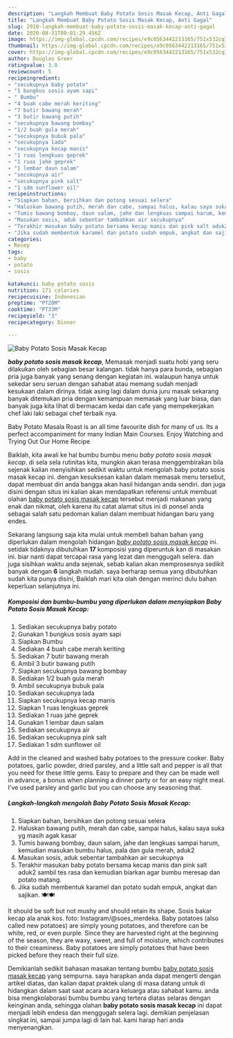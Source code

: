 ```yaml
---
description: "Langkah Membuat Baby Potato Sosis Masak Kecap, Anti Gagal"
title: "Langkah Membuat Baby Potato Sosis Masak Kecap, Anti Gagal"
slug: 2918-langkah-membuat-baby-potato-sosis-masak-kecap-anti-gagal
date: 2020-08-31T00:01:29.456Z
image: https://img-global.cpcdn.com/recipes/e9c0563442213165/751x532cq70/baby-potato-sosis-masak-kecap-foto-resep-utama.jpg
thumbnail: https://img-global.cpcdn.com/recipes/e9c0563442213165/751x532cq70/baby-potato-sosis-masak-kecap-foto-resep-utama.jpg
cover: https://img-global.cpcdn.com/recipes/e9c0563442213165/751x532cq70/baby-potato-sosis-masak-kecap-foto-resep-utama.jpg
author: Douglas Greer
ratingvalue: 3.8
reviewcount: 5
recipeingredient:
- "secukupnya baby potato"
- "1 bungkus sosis ayam sapi"
- " Bumbu"
- "4 buah cabe merah keriting"
- "7 butir bawang merah"
- "3 butir bawang putih"
- "secukupnya bawang bombay"
- "1/2 buah gula merah"
- "secukupnya bubuk pala"
- "secukupnya lada"
- "secukupnya kecap manis"
- "1 ruas lengkuas geprek"
- "1 ruas jahe geprek"
- "1 lembar daun salam"
- "secukupnya air"
- "secukupnya pink salt"
- "1 sdm sunflower oil"
recipeinstructions:
- "Siapkan bahan, bersihkan dan potong sesuai selera"
- "Haluskan bawang putih, merah dan cabe, sampai halus, kalau saya suka yg masih agak kasar"
- "Tumis bawang bombay, daun salam, jahe dan lengkuas sampai harum, kemudian masukan bumbu halus, pala dan gula merah, aduk2"
- "Masukan sosis, aduk sebentar tambahkan air secukupnya"
- "Terakhir masukan baby potato bersama kecap manis dan pink salt aduk2 sambil tes rasa dan kemudian biarkan agar bumbu meresap dan potato matang."
- "Jika sudah membentuk karamel dan potato sudah empuk, angkat dan sajikan. 🍽🍽"
categories:
- Resep
tags:
- baby
- potato
- sosis

katakunci: baby potato sosis 
nutrition: 171 calories
recipecuisine: Indonesian
preptime: "PT20M"
cooktime: "PT33M"
recipeyield: "3"
recipecategory: Dinner

---
```



![Baby Potato Sosis Masak Kecap](https://img-global.cpcdn.com/recipes/e9c0563442213165/751x532cq70/baby-potato-sosis-masak-kecap-foto-resep-utama.jpg)

<b><i>baby potato sosis masak kecap</i></b>, Memasak menjadi suatu hobi yang seru dilakukan oleh sebagian besar kalangan. tidak hanya para bunda, sebagian pria juga banyak yang senang dengan kegiatan ini. walaupun hanya untuk sekedar seru seruan dengan sahabat atau memang sudah menjadi kesukaan dalam dirinya. tidak asing lagi dalam dunia juru masak sekarang banyak ditemukan pria dengan kemampuan memasak yang luar biasa, dan banyak juga kita lihat di bermacam kedai dan cafe yang mempekerjakan chef laki laki sebagai chef terbaik nya.

Baby Potato Masala Roast is an all time favourite dish for many of us. Its a perfect accompaniment for many Indian Main Courses. Enjoy Watching and Trying Out Our Home Recipe

Baiklah, kita awali ke hal bumbu bumbu menu <i>baby potato sosis masak kecap</i>. di sela sela rutinitas kita, mungkin akan terasa menggembirakan bila sejenak kalian menyisihkan sedikit waktu untuk mengolah baby potato sosis masak kecap ini. dengan kesuksesan kalian dalam memasak menu tersebut, dapat membuat diri anda bangga akan hasil hidangan anda sendiri. dan juga disini dengan situs ini kalian akan mendapatkan referensi untuk membuat olahan <u>baby potato sosis masak kecap</u> tersebut menjadi makanan yang enak dan nikmat, oleh karena itu catat alamat situs ini di ponsel anda sebagai salah satu pedoman kalian dalam membuat hidangan baru yang endes.


Sekarang langsung saja kita mulai untuk membeli bahan bahan yang diperlukan dalam mengolah hidangan <u><i>baby potato sosis masak kecap</i></u> ini. setidak tidaknya dibutuhkan <b>17</b> komposisi yang diperuntuk kan di masakan ini. biar nanti dapat tercapai rasa yang lezat dan menggugah selera. dan juga sisihkan waktu anda sejenak, sebab kalian akan memprosesnya sedikit banyak dengan <b>6</b> langkah mudah. saya berharap semua yang dibutuhkan sudah kita punya disini, Baiklah mari kita olah dengan merinci dulu bahan keperluan selanjutnya ini.

<!--inarticleads1-->

##### Komposisi dan bumbu-bumbu yang diperlukan dalam menyiapkan Baby Potato Sosis Masak Kecap:

1. Sediakan secukupnya baby potato
1. Gunakan 1 bungkus sosis ayam sapi
1. Siapkan  Bumbu
1. Sediakan 4 buah cabe merah keriting
1. Sediakan 7 butir bawang merah
1. Ambil 3 butir bawang putih
1. Siapkan secukupnya bawang bombay
1. Sediakan 1/2 buah gula merah
1. Ambil secukupnya bubuk pala
1. Sediakan secukupnya lada
1. Siapkan secukupnya kecap manis
1. Siapkan 1 ruas lengkuas geprek
1. Sediakan 1 ruas jahe geprek
1. Gunakan 1 lembar daun salam
1. Sediakan secukupnya air
1. Sediakan secukupnya pink salt
1. Sediakan 1 sdm sunflower oil


Add in the cleaned and washed baby potatoes to the pressure cooker. Baby potatoes, garlic powder, dried parsley, and a little salt and pepper is all that you need for these little gems. Easy to prepare and they can be made well in advance, a bonus when planning a dinner party or for an easy night meal. I&#39;ve used parsley and garlic but you can choose any seasoning that. 

<!--inarticleads2-->

##### Langkah-langkah mengolah Baby Potato Sosis Masak Kecap:

1. Siapkan bahan, bersihkan dan potong sesuai selera
1. Haluskan bawang putih, merah dan cabe, sampai halus, kalau saya suka yg masih agak kasar
1. Tumis bawang bombay, daun salam, jahe dan lengkuas sampai harum, kemudian masukan bumbu halus, pala dan gula merah, aduk2
1. Masukan sosis, aduk sebentar tambahkan air secukupnya
1. Terakhir masukan baby potato bersama kecap manis dan pink salt aduk2 sambil tes rasa dan kemudian biarkan agar bumbu meresap dan potato matang.
1. Jika sudah membentuk karamel dan potato sudah empuk, angkat dan sajikan. 🍽🍽


It should be soft but not mushy and should retain its shape. Sosis bakar kecap ala anak kos. foto: Instagram/@soes_merdeka. Baby potatoes (also called new potatoes) are simply young potatoes, and therefore can be white, red, or even purple. Since they are harvested right at the beginning of the season, they are waxy, sweet, and full of moisture, which contributes to their creaminess. Baby potatoes are simply potatoes that have been picked before they reach their full size. 

Demikianlah sedikit bahasan masakan tentang bumbu <u>baby potato sosis masak kecap</u> yang sempurna. saya harapkan anda dapat mengerti dengan artikel diatas, dan kalian dapat praktek ulang di masa datang untuk di hidangkan dalam saat saat acara acara keluarga atau sahabat kamu. anda bisa mengkolaborasi bumbu bumbu yang tertera diatas selaras dengan keinginan anda, sehingga olahan <b>baby potato sosis masak kecap</b> ini dapat menjadi lebih endess dan menggugah selera lagi. demikian penjelasan singkat ini, sampai jumpa lagi di lain hal. kami harap hari anda menyenangkan.
